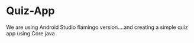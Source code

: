 # Quiz-App
We are using Android Studio flamingo version....and creating a simple quiz app using Core java
